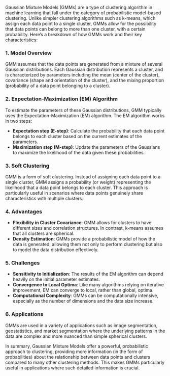 Gaussian Mixture Models (GMMs) are a type of clustering algorithm in machine learning that fall under the category of probabilistic model-based clustering. Unlike simpler clustering algorithms such as k-means, which assign each data point to a single cluster, GMMs allow for the possibility that data points can belong to more than one cluster, with a certain probability. Here’s a breakdown of how GMMs work and their key characteristics:

### 1. **Model Overview**
 GMM assumes that the data points are generated from a mixture of several Gaussian distributions. Each Gaussian distribution represents a cluster, and is characterized by parameters including the mean (center of the cluster), covariance (shape and orientation of the cluster), and the mixing proportion (probability of a data point belonging to a cluster).

### 2. **Expectation-Maximization (EM) Algorithm**
   To estimate the parameters of these Gaussian distributions, GMM typically uses the Expectation-Maximization (EM) algorithm. The EM algorithm works in two steps:
   - **Expectation step (E-step)**: Calculate the probability that each data point belongs to each cluster based on the current estimates of the parameters.
   - **Maximization step (M-step)**: Update the parameters of the Gaussians to maximize the likelihood of the data given these probabilities.

### 3. **Soft Clustering**
   GMM is a form of soft clustering. Instead of assigning each data point to a single cluster, GMM assigns a probability (or weight) representing the likelihood that a data point belongs to each cluster. This approach is particularly useful in scenarios where data points genuinely share characteristics with multiple clusters.

### 4. **Advantages**
   - **Flexibility in Cluster Covariance**: GMM allows for clusters to have different sizes and correlation structures. In contrast, k-means assumes that all clusters are spherical.
   - **Density Estimation**: GMMs provide a probabilistic model of how the data is generated, allowing them not only to perform clustering but also to model the data distribution effectively.

### 5. **Challenges**
   - **Sensitivity to Initialization**: The results of the EM algorithm can depend heavily on the initial parameter estimates.
   - **Convergence to Local Optima**: Like many algorithms relying on iterative improvement, EM can converge to local, rather than global, optima.
   - **Computational Complexity**: GMMs can be computationally intensive, especially as the number of dimensions and the data size increase.

### 6. **Applications**
   GMMs are used in a variety of applications such as image segmentation, geostatistics, and market segmentation where the underlying patterns in the data are complex and more nuanced than simple spherical clusters.

In summary, Gaussian Mixture Models offer a powerful, probabilistic approach to clustering, providing more information (in the form of probabilities) about the relationship between data points and clusters compared to many other clustering methods. This makes GMMs particularly useful in applications where such detailed information is crucial.
